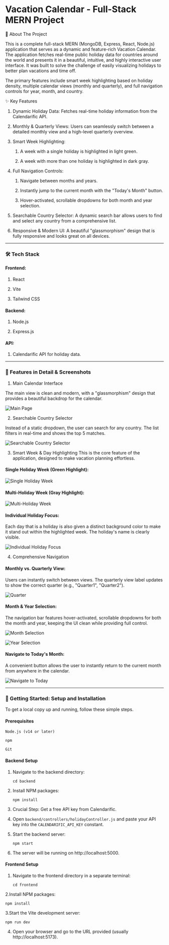 # Vacation Calendar - Full-Stack MERN Project

📖 About The Project

  This is a complete full-stack MERN (MongoDB, Express, React, Node.js) application that serves as a dynamic and feature-rich Vacation Calendar. The application fetches real-time public holiday data for countries around the world and presents it in a beautiful, intuitive, and highly interactive user interface. It was built to solve the challenge of easily visualizing holidays to better plan vacations and time off.

The primary features include smart week highlighting based on holiday density, multiple calendar views (monthly and quarterly), and full navigation controls for year, month, and country.

✨ Key Features

1. Dynamic Holiday Data:  Fetches real-time holiday information from the Calendarific API.

2. Monthly & Quarterly Views: Users can seamlessly switch between a detailed monthly view and a high-level quarterly overview.

3. Smart Week Highlighting:

     1. A week with a single holiday is highlighted in light green.
   
     2. A week with more than one holiday is highlighted in dark gray.
        

4. Full Navigation Controls:

    1. Navigate between months and years.

    2. Instantly jump to the current month with the "Today's Month" button.

    3. Hover-activated, scrollable dropdowns for both month and year selection.

5. Searchable Country Selector: A dynamic search bar allows users to find and select any country from a comprehensive list.

6. Responsive & Modern UI: A beautiful "glassmorphism" design that is fully responsive and looks great on all devices.


---
### 🛠️ Tech Stack

#### Frontend:
  
  1. React
  
  2. Vite
  
  3. Tailwind CSS


#### Backend:

  1. Node.js
  
  2. Express.js
  
#### API:

  1. Calendarific API for holiday data.

---
### 📸 Features in Detail & Screenshots
1. Main Calendar Interface
   
The main view is clean and modern, with a "glassmorphism" design that provides a beautiful backdrop for the calendar.

 ![Main Page](./screenshots/Main.png)
<!-- Upload a screenshot of the main calendar view (e.g., the current month for India) here. -->

2. Searchable Country Selector
   
Instead of a static dropdown, the user can search for any country. The list filters in real-time and shows the top 5 matches.

![Searchable Country Selector](./screenshots/Country.png)
<!-- Upload a screenshot showing the country search dropdown with a search term like "United" and the filtered results below. -->

3. Smart Week & Day Highlighting
This is the core feature of the application, designed to make vacation planning effortless.

#### Single Holiday Week (Green Highlight):

![Single Holiday Week](./screenshots/Single.png)
<!-- Upload a screenshot of a week with a single holiday, highlighted in light green. -->

#### Multi-Holiday Week (Gray Highlight):

![Multi-Holiday Week](./screenshots/Double.png)
<!-- Upload a screenshot of a week with multiple holidays (e.g., during Christmas), highlighted in dark gray. -->

#### Individual Holiday Focus:

Each day that is a holiday is also given a distinct background color to make it stand out within the highlighted week. The holiday's name is clearly visible.

![Individual Holiday Focus](./screenshots/Color.png)
<!-- Upload a screenshot focusing on a single day that is a holiday, showing the darker background and the holiday name. -->

4. Comprehensive Navigation
#### Monthly vs. Quarterly View:

Users can instantly switch between views. The quarterly view label updates to show the correct quarter (e.g., "Quarter1", "Quarter2").

![Quarter](./screenshots/Quarter.png)
<!-- Upload a screenshot showing the "Quarterly" view active, with "Quarter3 2025" or similar displayed. -->

#### Month & Year Selection:

The navigation bar features hover-activated, scrollable dropdowns for both the month and year, keeping the UI clean while providing full control.

![Month Selection](./screenshots/MonthSelect.png)

  ![Year Selection](./screenshots/Year.png)
<!-- Upload a screenshot showing the user hovering over the year, with the scrollable year selection dropdown visible. -->

#### Navigate to Today's Month:

A convenient button allows the user to instantly return to the current month from anywhere in the calendar.

![Navigate to Today](./screenshots/Navigate.png)
<!-- Upload a screenshot highlighting the "Navigate to Today's Month" button in the header. -->

---
### 🚀 Getting Started: Setup and Installation

To get a local copy up and running, follow these simple steps.

#### Prerequisites
    Node.js (v14 or later)
    
    npm
    
    Git

#### Backend Setup

1. Navigate to the backend directory:

    `cd backend`

2. Install NPM packages:

    `npm install`

3. Crucial Step: Get a free API key from Calendarific.

4. Open `backend/controllers/holidayController.js` and paste your API key into the `CALENDARIFIC_API_KEY` constant.

5. Start the backend server:

      `npm start`

6. The server will be running on http://localhost:5000.

#### Frontend Setup

1. Navigate to the frontend directory in a separate terminal:

   `cd frontend`

2.Install NPM packages:

    npm install

3.Start the Vite development server:

    npm run dev

4. Open your browser and go to the URL provided (usually http://localhost:5173).
